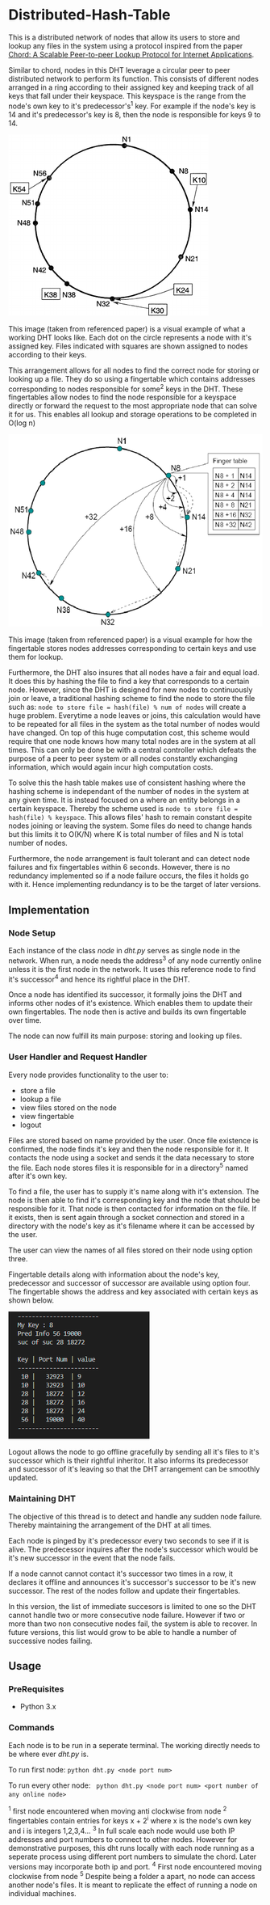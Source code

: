 # Distributed-Hash-Table

This is a distributed network of nodes that allow its users to store and lookup any files in the system using a protocol inspired from the paper [Chord: A Scalable Peer-to-peer Lookup Protocol for Internet Applications](https://pdos.csail.mit.edu/papers/ton:chord/paper-ton.pdf).

Similar to chord, nodes in this DHT leverage a circular peer to peer distributed network to perform its function. This consists of different nodes arranged in a ring according to their assigned key and keeping track of all keys that fall under their keyspace. This keyspace is the range from the node's own key to it's predecessor's<sup>1</sup> key. For example if the node's key is 14 and it's predecessor's key is 8, then the node is responsible for keys 9 to 14.

![Figure 1](https://github.com/LAA225/Distributed-Hash-Table/blob/master/images/DHT1.png?raw=true)

This image (taken from referenced paper) is a visual example of what a working DHT looks like. Each dot on the circle represents a node with it's assigned key. Files indicated with squares are shown assigned to nodes according to their keys.

This arrangement allows for all nodes to find the correct node for storing or looking up a file. They do so using a fingertable which contains addresses corresponding to nodes responsible for some<sup>2</sup> keys in the DHT. These fingertables allow nodes to find the node responsible for a keyspace directly or forward the request to the most appropriate node that can solve it for us. This enables all lookup and storage operations to be completed in O(log n)

![Figure 2](https://github.com/LAA225/Distributed-Hash-Table/blob/master/images/fingertable.png?raw=true)

This image (taken from referenced paper) is a visual example for how the fingertable stores nodes addresses corresponding to certain keys and use them for lookup.

Furthermore, the DHT also insures that all nodes have a fair and equal load. It does this by hashing the file to find a key that corresponds to a certain node. However, since the DHT is designed for new nodes to continuously join or leave, a traditional hashing scheme to find the node to store the file such as:
`node to store file = hash(file) % num of nodes`
will create a huge problem. Everytime a node leaves or joins, this calculation would have to be repeated for all files in the system as the total number of nodes would have changed. On top of this huge computation cost, this scheme would require that one node knows how many total nodes are in the system at all times. This can only be done be with a central controller which defeats the purpose of a peer to peer system or all nodes constantly exchanging information, which would again incur high computation costs.

To solve this the hash table makes use of consistent hashing where the hashing scheme is independant of the number of nodes in the system at any given time. It is instead focused on a where an entity belongs in a certain keyspace. Thereby the scheme used is `node to store file = hash(file) % keyspace`. This allows files' hash to remain constant despite nodes joining or leaving the system. Some files do need to change hands but this limits it to O(K/N) where K is total number of files and N is total number of nodes.

Furthermore, the node arrangement is fault tolerant and can detect node failures and fix fingertables within 6 seconds. However, there is no redundancy implemented so if a node failure occurs, the files it holds go with it. Hence implementing redundancy is to be the target of later versions.

## Implementation

### Node Setup

Each instance of the class _node_ in _dht.py_ serves as single node in the network. When run, a node needs the address<sup>3</sup> of any node currently online unless it is the first node in the network. It uses this reference node to find it's successor<sup>4</sup> and hence its rightful place in the DHT.

Once a node has identified its successor, it formally joins the DHT and informs other nodes of it's existence. Which enables them to update their own fingertables. The node then is active and builds its own fingertable over time.

The node can now fulfill its main purpose: storing and looking up files.

### User Handler and Request Handler

Every node provides functionality to the user to:

- store a file
- lookup a file
- view files stored on the node
- view fingertable
- logout

Files are stored based on name provided by the user. Once file existence is confirmed, the node finds it's key and then the node responsible for it. It contacts the node using a socket and sends it the data necessary to store the file. Each node stores files it is responsible for in a directory<sup>5</sup> named after it's own key.

To find a file, the user has to supply it's name along with it's extension. The node is then able to find it's corresponding key and the node that should be responsible for it. That node is then contacted for information on the file. If it exists, then is sent again through a socket connection and stored in a directory with the node's key as it's filename where it can be accessed by the user.

The user can view the names of all files stored on their node using option three.

Fingertable details along with information about the node's key, predecessor and successor of successor are available using option four. The fingertable shows the address and key associated with certain keys as shown below.

![Figure 3](https://github.com/LAA225/Distributed-Hash-Table/blob/master/images/fingertableExample.PNG?raw=true)

Logout allows the node to go offline gracefully by sending all it's files to it's successor which is their rightful inheritor. It also informs its predecessor and successor of it's leaving so that the DHT arrangement can be smoothly updated.

### Maintaining DHT

The objective of this thread is to detect and handle any sudden node failure. Thereby maintaining the arrangement of the DHT at all times.

Each node is pinged by it's predecessor every two seconds to see if it is alive. The predecessor inquires after the node's successor which would be it's new successor in the event that the node fails.

If a node cannot cannot contact it's successor two times in a row, it declares it offline and announces it's successor's successor to be it's new successor. The rest of the nodes follow and update their fingertables.

In this version, the list of immediate succesors is limited to one so the DHT cannot handle two or more consecutive node failure. However if two or more than two non consecutive nodes fail, the system is able to recover.
In future versions, this list would grow to be able to handle a number of successive nodes failing.

## Usage

### PreRequisites

- Python 3.x

### Commands

Each node is to be run in a seperate terminal. The working directly needs to be where ever _dht.py_ is.

To run first node:
`python dht.py <node port num>`

To run every other node:
` python dht.py <node port num> <port number of any online node>`

<sup>1</sup> first node encountered when moving anti clockwise from node
<sup>2</sup> fingertables contain entries for keys x + 2<sup>i</sup> where x is the node's own key and i is integers 1,2,3,4...
<sup>3</sup> In full scale each node would use both IP addresses and port numbers to connect to other nodes. However for demonstrative purposes, this dht runs locally with each node running as a seperate process using different port numbers to simulate the chord. Later versions may incorporate both ip and port.
<sup>4</sup> First node encountered moving clockwise from node
<sup>5</sup> Despite being a folder a apart, no node can access another node's files. It is meant to replicate the effect of running a node on individual machines.
